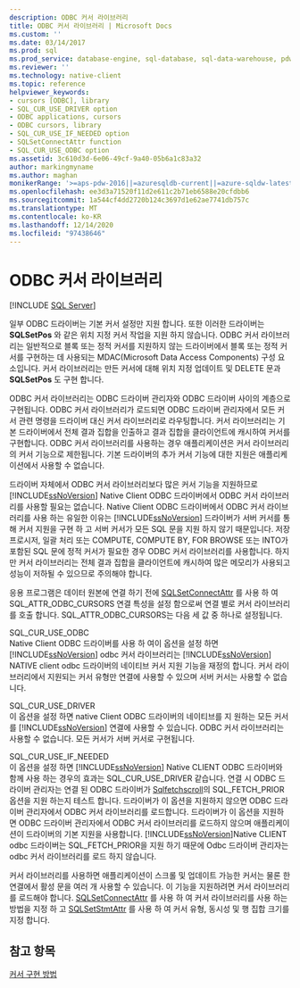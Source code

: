 ```yaml
---
description: ODBC 커서 라이브러리
title: ODBC 커서 라이브러리 | Microsoft Docs
ms.custom: ''
ms.date: 03/14/2017
ms.prod: sql
ms.prod_service: database-engine, sql-database, sql-data-warehouse, pdw
ms.reviewer: ''
ms.technology: native-client
ms.topic: reference
helpviewer_keywords:
- cursors [ODBC], library
- SQL_CUR_USE_DRIVER option
- ODBC applications, cursors
- ODBC cursors, library
- SQL_CUR_USE_IF_NEEDED option
- SQLSetConnectAttr function
- SQL_CUR_USE_ODBC option
ms.assetid: 3c610d3d-6e06-49cf-9a40-05b6a1c83a32
author: markingmyname
ms.author: maghan
monikerRange: '>=aps-pdw-2016||=azuresqldb-current||=azure-sqldw-latest||>=sql-server-2016||>=sql-server-linux-2017||=azuresqldb-mi-current'
ms.openlocfilehash: ee3d3a71520f11d2e611c2b71eb6588e20cfdbb6
ms.sourcegitcommit: 1a544cf4dd2720b124c3697d1e62ae7741db757c
ms.translationtype: MT
ms.contentlocale: ko-KR
ms.lasthandoff: 12/14/2020
ms.locfileid: "97438646"
---
```

# <a name="odbc-cursor-library"></a>ODBC 커서 라이브러리
[!INCLUDE [SQL Server](../../../includes/applies-to-version/sql-asdb-asdbmi-asa-pdw.md)]

  일부 ODBC 드라이버는 기본 커서 설정만 지원 합니다. 또한 이러한 드라이버는 **SQLSetPos** 와 같은 위치 지정 커서 작업을 지원 하지 않습니다. ODBC 커서 라이브러리는 일반적으로 블록 또는 정적 커서를 지원하지 않는 드라이버에서 블록 또는 정적 커서를 구현하는 데 사용되는 MDAC(Microsoft Data Access Components) 구성 요소입니다. 커서 라이브러리는 만든 커서에 대해 위치 지정 업데이트 및 DELETE 문과 **SQLSetPos** 도 구현 합니다.  
  
 ODBC 커서 라이브러리는 ODBC 드라이버 관리자와 ODBC 드라이버 사이의 계층으로 구현됩니다. ODBC 커서 라이브러리가 로드되면 ODBC 드라이버 관리자에서 모든 커서 관련 명령을 드라이버 대신 커서 라이브러리로 라우팅합니다. 커서 라이브러리는 기본 드라이버에서 전체 결과 집합을 인출하고 결과 집합을 클라이언트에 캐시하여 커서를 구현합니다. ODBC 커서 라이브러리를 사용하는 경우 애플리케이션은 커서 라이브러리의 커서 기능으로 제한됩니다. 기본 드라이버의 추가 커서 기능에 대한 지원은 애플리케이션에서 사용할 수 없습니다.  
  
 드라이버 자체에서 ODBC 커서 라이브러리보다 많은 커서 기능을 지원하므로 [!INCLUDE[ssNoVersion](../../../includes/ssnoversion-md.md)] Native Client ODBC 드라이버에서 ODBC 커서 라이브러리를 사용할 필요는 없습니다. Native Client ODBC 드라이버에서 ODBC 커서 라이브러리를 사용 하는 유일한 이유는 [!INCLUDE[ssNoVersion](../../../includes/ssnoversion-md.md)] 드라이버가 서버 커서를 통해 커서 지원을 구현 하 고 서버 커서가 모든 SQL 문을 지원 하지 않기 때문입니다. 저장 프로시저, 일괄 처리 또는 COMPUTE, COMPUTE BY, FOR BROWSE 또는 INTO가 포함된 SQL 문에 정적 커서가 필요한 경우 ODBC 커서 라이브러리를 사용합니다. 하지만 커서 라이브러리는 전체 결과 집합을 클라이언트에 캐시하여 많은 메모리가 사용되고 성능이 저하될 수 있으므로 주의해야 합니다.  
  
 응용 프로그램은 데이터 원본에 연결 하기 전에 [SQLSetConnectAttr](../../../relational-databases/native-client-odbc-api/sqlsetconnectattr.md) 를 사용 하 여 SQL_ATTR_ODBC_CURSORS 연결 특성을 설정 함으로써 연결 별로 커서 라이브러리를 호출 합니다. SQL_ATTR_ODBC_CURSORS는 다음 세 값 중 하나로 설정됩니다.  
  
 SQL_CUR_USE_ODBC  
 Native Client ODBC 드라이버를 사용 하 여이 옵션을 설정 하면 [!INCLUDE[ssNoVersion](../../../includes/ssnoversion-md.md)] odbc 커서 라이브러리는 [!INCLUDE[ssNoVersion](../../../includes/ssnoversion-md.md)] NATIVE client odbc 드라이버의 네이티브 커서 지원 기능을 재정의 합니다. 커서 라이브러리에서 지원되는 커서 유형만 연결에 사용할 수 있으며 서버 커서는 사용할 수 없습니다.  
  
 SQL_CUR_USE_DRIVER  
 이 옵션을 설정 하면 native Client ODBC 드라이버의 네이티브를 지 원하는 모든 커서를 [!INCLUDE[ssNoVersion](../../../includes/ssnoversion-md.md)] 연결에 사용할 수 있습니다. ODBC 커서 라이브러리는 사용할 수 없습니다. 모든 커서가 서버 커서로 구현됩니다.  
  
 SQL_CUR_USE_IF_NEEDED  
 이 옵션을 설정 하면 [!INCLUDE[ssNoVersion](../../../includes/ssnoversion-md.md)] Native CLIENT ODBC 드라이버와 함께 사용 하는 경우의 효과는 SQL_CUR_USE_DRIVER 같습니다. 연결 시 ODBC 드라이버 관리자는 연결 된 ODBC 드라이버가 [Sqlfetchscroll](../../../relational-databases/native-client-odbc-api/sqlfetchscroll.md)의 SQL_FETCH_PRIOR 옵션을 지원 하는지 테스트 합니다. 드라이버가 이 옵션을 지원하지 않으면 ODBC 드라이버 관리자에서 ODBC 커서 라이브러리를 로드합니다. 드라이버가 이 옵션을 지원하면 ODBC 드라이버 관리자에서 ODBC 커서 라이브러리를 로드하지 않으며 애플리케이션이 드라이버의 기본 지원을 사용합니다. [!INCLUDE[ssNoVersion](../../../includes/ssnoversion-md.md)]Native CLIENT odbc 드라이버는 SQL_FETCH_PRIOR을 지원 하기 때문에 Odbc 드라이버 관리자는 odbc 커서 라이브러리를 로드 하지 않습니다.  
  
 커서 라이브러리를 사용하면 애플리케이션이 스크롤 및 업데이트 가능한 커서는 물론 한 연결에서 활성 문을 여러 개 사용할 수 있습니다. 이 기능을 지원하려면 커서 라이브러리를 로드해야 합니다. [SQLSetConnectAttr](../../../relational-databases/native-client-odbc-api/sqlsetconnectattr.md) 를 사용 하 여 커서 라이브러리를 사용 하는 방법을 지정 하 고 [SQLSetStmtAttr](../../../relational-databases/native-client-odbc-api/sqlsetstmtattr.md) 를 사용 하 여 커서 유형, 동시성 및 행 집합 크기를 지정 합니다.  
  
## <a name="see-also"></a>참고 항목  
 [커서 구현 방법](../../../relational-databases/native-client-odbc-cursors/implementation/how-cursors-are-implemented.md)  
  
  
